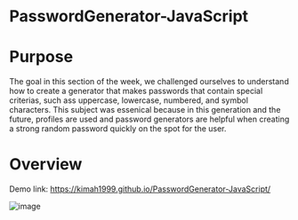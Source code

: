 # PasswordGenerator-JavaScript

# Purpose
The goal in this section of the week, we challenged ourselves to understand how to create a generator that makes passwords that contain special criterias, such ass uppercase, lowercase, numbered, and symbol characters. This subject was essenical because in this generation and the future, profiles are used and password generators are helpful when creating a strong random password quickly on the spot for the user. 

# Overview

Demo link: https://kimah1999.github.io/PasswordGenerator-JavaScript/

![image](https://user-images.githubusercontent.com/87666809/157741206-2d239335-e5d0-4632-b293-f61f837dd726.png)
